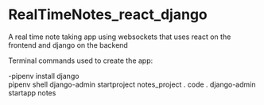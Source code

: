 # RealTimeNotes_react_django
A real time note taking app using websockets that uses react on the frontend and django on the backend

Terminal commands used to create the app:

-pipenv install django  
pipenv shell
django-admin startproject notes_project .
code .
django-admin startapp notes


